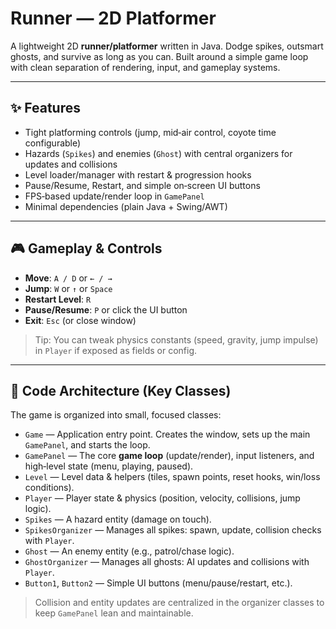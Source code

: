 # Runner — 2D Platformer

A lightweight 2D **runner/platformer** written in Java. Dodge spikes, outsmart ghosts, and survive as long as you can. Built around a simple game loop with clean separation of rendering, input, and gameplay systems.

---

## ✨ Features

- Tight platforming controls (jump, mid‑air control, coyote time configurable)
- Hazards (`Spikes`) and enemies (`Ghost`) with central organizers for updates and collisions
- Level loader/manager with restart & progression hooks
- Pause/Resume, Restart, and simple on‑screen UI buttons
- FPS‑based update/render loop in `GamePanel`
- Minimal dependencies (plain Java + Swing/AWT)

---

## 🎮 Gameplay & Controls

- **Move**: `A / D` or `← / →`  
- **Jump**: `W` or `↑` or `Space`  
- **Restart Level**: `R`  
- **Pause/Resume**: `P` or click the UI button  
- **Exit**: `Esc` (or close window)

> Tip: You can tweak physics constants (speed, gravity, jump impulse) in `Player` if exposed as fields or config.

---

## 🧱 Code Architecture (Key Classes)

The game is organized into small, focused classes:

- `Game` — Application entry point. Creates the window, sets up the main `GamePanel`, and starts the loop.
- `GamePanel` — The core **game loop** (update/render), input listeners, and high‑level state (menu, playing, paused).
- `Level` — Level data & helpers (tiles, spawn points, reset hooks, win/loss conditions).
- `Player` — Player state & physics (position, velocity, collisions, jump logic).
- `Spikes` — A hazard entity (damage on touch).
- `SpikesOrganizer` — Manages all spikes: spawn, update, collision checks with `Player`.
- `Ghost` — An enemy entity (e.g., patrol/chase logic).
- `GhostOrganizer` — Manages all ghosts: AI updates and collisions with `Player`.
- `Button1`, `Button2` — Simple UI buttons (menu/pause/restart, etc.).

> Collision and entity updates are centralized in the organizer classes to keep `GamePanel` lean and maintainable.
